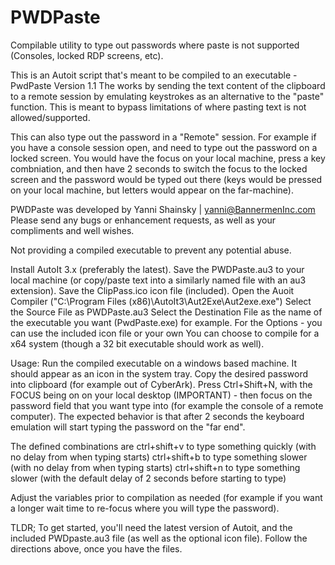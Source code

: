 # PWDPaste
Compilable utility to type out passwords where paste is not supported (Consoles, locked RDP screens, etc).


This is an Autoit script that's meant to be compiled to an executable - PwdPaste Version 1.1
The works by sending the text content of the clipboard to a remote session by emulating keystrokes as an alternative to the "paste" function. 
This is meant to bypass limitations of where pasting text is not allowed/supported.

This can also type out the password in a "Remote" session. For example if you have a console session open, and need to type out the password on a locked screen. You would have the focus on your local machine, press a key combniation, and then have 2 seconds to switch the focus to the locked screen and the password would be typed out there (keys would be pressed on your local machine, but letters would appear on the far-machine). 


PWDPaste was developed by Yanni Shainsky | yanni@BannermenInc.com
Please send any bugs or enhancement requests, as well as your compliments and well wishes.



Not providing a compiled executable to prevent any potential abuse.

 Install AutoIt 3.x (preferably the latest). 
 Save the PWDPaste.au3 to your local machine (or copy/paste text into a similarly named file with an au3 extension).
 Save the ClipPass.ico icon file (included). 
 Open the Auoit Compiler ("C:\Program Files (x86)\AutoIt3\Aut2Exe\Aut2exe.exe")
 Select the Source File as PWDPaste.au3
 Select the Destination File as the name of the executable you want (PwdPaste.exe) for example.
 For the Options - you can use the included icon file or your own
 You can choose to compile for a x64 system (though a 32 bit executable should work as well).

Usage: Run the compiled executable on a windows based machine. It should appear as an icon in the system tray.
Copy the desired password into clipboard (for example out of CyberArk).
Press Ctrl+Shift+N, with the FOCUS being on on your local desktop (IMPORTANT) - then focus on the password field that you want type into (for example the console of a remote computer). 
The expected behavior is that after 2 seconds the keyboard emulation will start typing the password on the "far end". 


The defined combinations are
		 ctrl+shift+v to type something quickly (with no delay from when typing starts)
		 ctrl+shift+b to type something slower (with no delay from when typing starts)
		 ctrl+shift+n to type something slower (with the default delay of 2 seconds before starting to type)
     
Adjust the variables prior to compilation as needed (for example if you want a longer wait time to re-focus where you will type the password). 

TLDR; To get started, you'll need the latest version of Autoit, and the included PWDpaste.au3 file (as well as the optional icon file). 
Follow the directions above, once you have the files.
